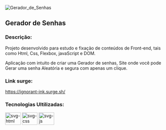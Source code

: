 ![Gerador_de_Senhas](https://user-images.githubusercontent.com/102442943/193482556-f3086fdb-807a-4732-b7ee-1ef382c7f883.png)

## Gerador de Senhas

### Descrição:

Projeto desenvolvido para estudo e fixação de conteúdos de Front-end, tais como Html, Css, Flexbox, javaScript e DOM.

Aplicação com intuito de criar uma Gerador de senhas, Site onde você pode Gerar uma senha Aleatória e segura com apenas um clique.

### Link surge:

https://ignorant-ink.surge.sh/

### Tecnologias Ultilizadas:

<div>
  <img height="40px" width="50px" src="https://cdn.jsdelivr.net/gh/devicons/devicon/icons/html5/html5-original.svg" alt="svg-html"/>
  <img height="40px" width="50px" src="https://cdn.jsdelivr.net/gh/devicons/devicon/icons/css3/css3-original.svg" alt="svg-css"/>
  <img height="40px" width="50px" src="https://cdn.jsdelivr.net/gh/devicons/devicon/icons/javascript/javascript-original.svg" alt="svg-js"/>
</div>
